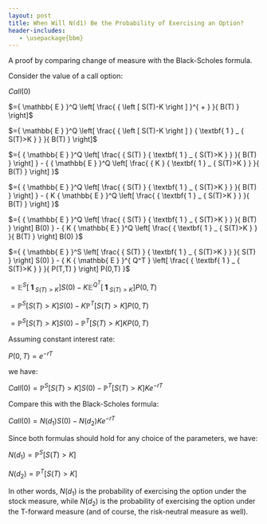 ```yaml
---
layout: post
title: When Will N(d1) Be the Probability of Exercising an Option?
header-includes:
   - \usepackage{bbm}
---
```


A proof by comparing change of measure with the Black-Scholes formula.

Consider the value of a call option:

$Call(0)$

$={ \mathbb{ E } }^Q \left[ \frac{ { \left [ S(T)-K \right ] }^{ + } }{ B(T) } \right]$

$={ \mathbb{ E } }^Q \left[ \frac{ { \left [ S(T)-K \right ] } { \textbf{ 1 } _ { S(T)>K } } }{ B(T) } \right]$

$={ { \mathbb{ E } }^Q \left[ \frac{ { S(T) } { \textbf{ 1 } _ { S(T)>K } } }{ B(T) } \right] } - { { \mathbb{ E } }^Q \left[ \frac{ {  K  } { \textbf{ 1 } _ { S(T)>K } } }{ B(T) } \right] }$

$={ { \mathbb{ E } }^Q \left[ \frac{ { S(T) } { \textbf{ 1 } _ { S(T)>K } } }{ B(T) } \right] } - { K { \mathbb{ E } }^Q \left[ \frac{ { \textbf{ 1 } _ { S(T)>K } } }{ B(T) } \right] }$

$={ { \mathbb{ E } }^Q \left[ \frac{ { S(T) } { \textbf{ 1 } _ { S(T)>K } } }{ B(T) } \right] B(0) } - { K { \mathbb{ E } }^Q \left[ \frac{ { \textbf{ 1 } _ { S(T)>K } } }{ B(T) } \right] B(0) }$

$={ { \mathbb{ E } }^S \left[ \frac{ { S(T) } { \textbf{ 1 } _ { S(T)>K } } }{ S(T) } \right] S(0) } - { K { \mathbb{ E } }^{ Q^T } \left[ \frac{ { \textbf{ 1 } _ { S(T)>K } } }{ P(T,T) } \right] P(0,T) }$

$={ { \mathbb{ E } }^S \left[ { \textbf{ 1 } _ { S(T)>K } } \right] S(0) } - { K { \mathbb{ E } }^{ Q^T }\left[ { \textbf{ 1 } _ { S(T)>K } } \right] P(0,T) }$

$={ { \mathbb{ P } }^S \left[ S(T)>K \right] S(0) } - { K { \mathbb{ P } }^T \left[ S(T)>K \right] P(0,T) }$

$={ { \mathbb{ P } }^S \left[ S(T)>K \right] S(0) } - { { \mathbb{ P } }^T \left[ S(T)>K \right] K P(0,T) }$

Assuming constant interest rate:

$P(0,T)=e^{ -rT }$

we have:

$Call(0)={ { \mathbb{ P } }^S \left[ S(T)>K \right] S(0) } - { { \mathbb{ P } }^T \left[ S(T)>K \right] K e^{ -rT } }$

Compare this with the Black-Scholes formula:

$Call(0)={ N(d_1)S(0) }-{ N(d_2)K e^{ -rT } }$

Since both formulas should hold for any choice of the parameters, we have:

$N(d_1)={ \mathbb{ P } }^S \left[ S(T)>K \right]$

$N(d_2)={ \mathbb{ P } }^T \left[ S(T)>K \right]$

In other words, $N(d_1)$ is the probability of exercising the option under the stock measure, while $N(d_2)$ is the probability of exercising the option under the T-forward measure (and of course, the risk-neutral measure as well).
